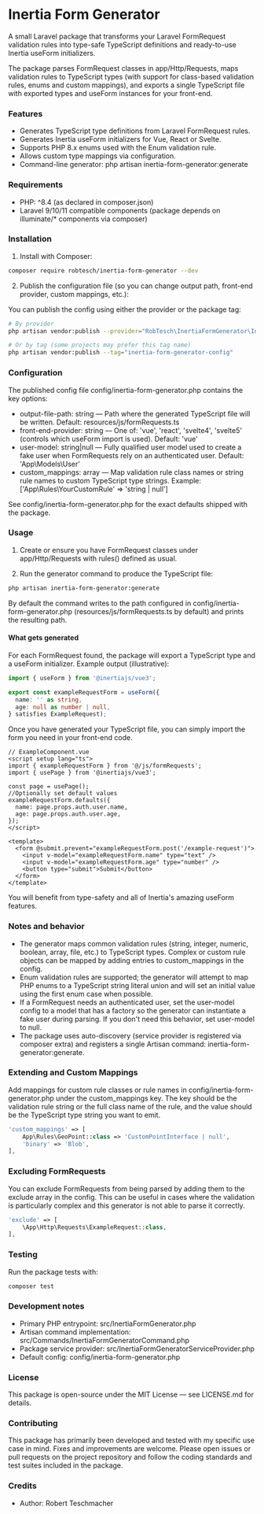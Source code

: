 # Inertia Form Generator

A small Laravel package that transforms your Laravel FormRequest validation rules into type-safe TypeScript definitions and ready-to-use Inertia useForm initializers.

The package parses FormRequest classes in app/Http/Requests, maps validation rules to TypeScript types (with support for class-based validation rules, enums and custom mappings), and exports a single TypeScript file with exported types and useForm instances for your front-end.

### Features

- Generates TypeScript type definitions from Laravel FormRequest rules.
- Generates Inertia useForm initializers for Vue, React or Svelte.
- Supports PHP 8.x enums used with the Enum validation rule.
- Allows custom type mappings via configuration.
- Command-line generator: php artisan inertia-form-generator:generate

### Requirements

- PHP: ^8.4 (as declared in composer.json)
- Laravel 9/10/11 compatible components (package depends on illuminate/* components via composer)

### Installation

1. Install with Composer:

```bash
composer require robtesch/inertia-form-generator --dev
```

2. Publish the configuration file (so you can change output path, front-end provider, custom mappings, etc.):

You can publish the config using either the provider or the package tag:

```bash
# By provider
php artisan vendor:publish --provider="RobTesch\InertiaFormGenerator\InertiaFormGeneratorServiceProvider" --tag="config"

# Or by tag (some projects may prefer this tag name)
php artisan vendor:publish --tag="inertia-form-generator-config"
```

### Configuration

The published config file config/inertia-form-generator.php contains the key options:

- output-file-path: string — Path where the generated TypeScript file will be written. Default: resources/js/formRequests.ts
- front-end-provider: string — One of: 'vue', 'react', 'svelte4', 'svelte5' (controls which useForm import is used). Default: 'vue'
- user-model: string|null — Fully qualified user model used to create a fake user when FormRequests rely on an authenticated user. Default: 'App\\Models\\User'
- custom_mappings: array — Map validation rule class names or string rule names to custom TypeScript type strings. Example: ['App\\Rules\\YourCustomRule' => 'string | null']

See config/inertia-form-generator.php for the exact defaults shipped with the package.

### Usage

1. Create or ensure you have FormRequest classes under app/Http/Requests with rules() defined as usual.

2. Run the generator command to produce the TypeScript file:

```bash
php artisan inertia-form-generator:generate
```

By default the command writes to the path configured in config/inertia-form-generator.php (resources/js/formRequests.ts by default) and prints the resulting path.

#### What gets generated

For each FormRequest found, the package will export a TypeScript type and a useForm initializer. Example output (illustrative):

```ts
import { useForm } from '@inertiajs/vue3';

export const exampleRequestForm = useForm({
  name: '' as string,
  age: null as number | null,
} satisfies ExampleRequest);
```

Once you have generated your TypeScript file, you can simply import the form you need in your front-end code.

```vue
// ExampleComponent.vue
<script setup lang="ts">
import { exampleRequestForm } from '@/js/formRequests';
import { usePage } from '@inertiajs/vue3';

const page = usePage();
//Optionally set default values
exampleRequestForm.defaults({
  name: page.props.auth.user.name,
  age: page.props.auth.user.age,
});
</script>

<template>
  <form @submit.prevent="exampleRequestForm.post('/example-request')">
    <input v-model="exampleRequestForm.name" type="text" />
    <input v-model="exampleRequestForm.age" type="number" />
    <button type="submit">Submit</button>
  </form>
</template>
```

You will benefit from type-safety and all of Inertia's amazing useForm features.

### Notes and behavior

- The generator maps common validation rules (string, integer, numeric, boolean, array, file, etc.) to TypeScript types. Complex or custom rule objects can be mapped by adding entries to custom_mappings in the config.
- Enum validation rules are supported; the generator will attempt to map PHP enums to a TypeScript string literal union and will set an initial value using the first enum case when possible.
- If a FormRequest needs an authenticated user, set the user-model config to a model that has a factory so the generator can instantiate a fake user during parsing. If you don't need this behavior, set user-model to null.
- The package uses auto-discovery (service provider is registered via composer extra) and registers a single Artisan command: inertia-form-generator:generate.

### Extending and Custom Mappings

Add mappings for custom rule classes or rule names in config/inertia-form-generator.php under the custom_mappings key. The key should be the validation rule string or the full class name of the rule, and the value should be the TypeScript type string you want to emit.

```php
'custom_mappings' => [
    App\Rules\GeoPoint::class => 'CustomPointInterface | null',
    'binary' => 'Blob',
],
```

### Excluding FormRequests

You can exclude FormRequests from being parsed by adding them to the exclude array in the config. This can be useful in cases where the validation is particularly complex and this generator is not able to parse it correctly.

```php
'exclude' => [
    \App\Http\Requests\ExampleRequest::class,
],
```

### Testing

Run the package tests with:

```bash
composer test
```

### Development notes

- Primary PHP entrypoint: src/InertiaFormGenerator.php
- Artisan command implementation: src/Commands/InertiaFormGeneratorCommand.php
- Package service provider: src/InertiaFormGeneratorServiceProvider.php
- Default config: config/inertia-form-generator.php

### License

This package is open-source under the MIT License — see LICENSE.md for details.

### Contributing

This package has primarily been developed and tested with my specific use case in mind. Fixes and improvements are welcome. Please open issues or pull requests on the project repository and follow the coding standards and test suites included in the package.

### Credits

- Author: Robert Teschmacher
